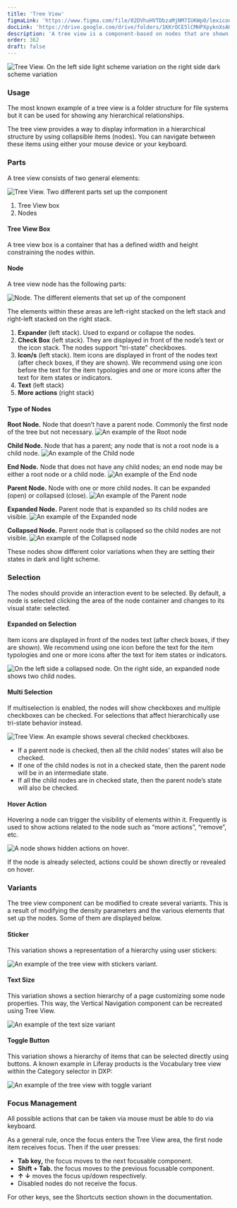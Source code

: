 ```yaml
---
title: 'Tree View'
figmaLink: 'https://www.figma.com/file/02DVhuHVTDbzaMjNM7IUKWp0/lexicon?node-id=6020%3A24030'
docLink: 'https://drive.google.com/drive/folders/1KKrOCE5lCMHPXpyknXsAHe78oBfsCk2j?usp=sharing'
description: 'A tree view is a component-based on nodes that are shown in a hierarchical structure. '
order: 362
draft: false
---
```

![Tree View. On the left side light scheme variation on the right side dark scheme variation](./images/tree-view-01.png)

### Usage
The most known example of a tree view is a folder structure for file systems but it can be used for showing any hierarchical relationships.

The tree view provides a way to display information in a hierarchical structure by using collapsible items (nodes). You can navigate between these items using either your mouse device or your keyboard.  


### Parts
A tree view consists of two general elements:

![Tree View. Two different parts set up the component](./images/tree-view-02.png)

1. Tree View box
2. Nodes

#### Tree View Box

A tree view box is a container that has a defined width and height constraining the nodes within. 

#### Node

A tree view node has the following parts:

![Node. The different elements that set up of the component](./images/tree-view-03.png)

The elements within these areas are left-right stacked on the left stack and right-left stacked on the right stack. 

1. **Expander** (left stack). Used to expand or collapse the nodes. 
2. **Check Box** (left stack). They are displayed in front of the node’s text or the icon stack. The nodes support "tri-state" checkboxes.
3. **Icon/s** (left stack). Item icons are displayed in front of the nodes text (after check boxes, if they are shown). We recommend using one icon before the text for the item typologies and one or more icons after the text for item states or indicators.
4. **Text** (left stack) 
5. **More actions** (right stack)

#### Type of Nodes

**Root Node.**
Node that doesn’t have a parent node. Commonly the first node of the tree but not necessary.
![An example of the Root node](./images/tree-view-node_01.png)       

**Child Node.**
Node that has a parent; any node that is not a root node is a child node.
![An example of the Child node](./images/tree-view-node-02.png)      

**End Node.**
Node that does not have any child nodes; an end node may be either a root node or a child node.
![An example of the End node](./images/tree-view-node-03.png)      

**Parent Node.**
Node with one or more child nodes. It can be expanded (open) or collapsed (close).
![An example of the Parent node](./images/tree-view-node-04.png)      


**Expanded Node.**
Parent node that is expanded so its child nodes are visible.
![An example of the Expanded node](./images/tree-view-node-05.png)      

**Collapsed Node.**
Parent node that is collapsed so the child nodes are not visible.
![An example of the Collapsed node](./images/tree-view-node-06.png)      


These nodes show different color variations when they are setting their states in dark and light scheme.


### Selection

The nodes should provide an interaction event to be selected. By default, a node is selected clicking the area of the node container and changes to its visual state: selected.

#### Expanded on Selection

Item icons are displayed in front of the nodes text (after check boxes, if they are shown). We recommend using one icon before the text for the item typologies and one or more icons after the text for item states or indicators.

![On the left side a collapsed node. On the right side, an expanded node shows two child nodes.](./images/tree-view-04.png)      


#### Multi Selection

If multiselection is enabled, the nodes will show checkboxes and multiple checkboxes can be checked. For selections that affect hierarchically use tri-state behavior instead.

![Tree View. An example shows several checked checkboxes. ](./images/tree-view-05.png)      

-   If a parent node is checked, then all the child nodes’ states will also be checked.
-   If one of the child nodes is not in a checked state, then the parent node will be in an intermediate state.
-   If all the child nodes are in checked state, then the parent node’s state will also be checked.

#### Hover Action

Hovering a node can trigger the visibility of elements within it. Frequently is used to show actions related to the node such as “more actions”, “remove”, etc.

![A node shows hidden actions on hover.](./images/tree-view-06.gif)     

If the node is already selected, actions could be shown directly or revealed on hover.


### Variants

The tree view component can be modified to create several variants. This is a result of modifying the density parameters and the various elements that set up the nodes. Some of them are displayed below.

#### Sticker

This variation shows a representation of a hierarchy using user stickers:

![An example of the tree view with stickers variant.](./images/tree-view-07.png)     

#### Text Size

This variation shows a section hierarchy of a page customizing some node properties. This way, the Vertical Navigation component can be recreated using Tree View. 

![An example of the text size variant](./images/tree-view-08.png)     

#### Toggle Button

This variation shows a hierarchy of items that can be selected directly using buttons. A known example in Liferay products is the Vocabulary tree view within the Category selector in DXP:

![An example of the tree view with toggle variant](./images/tree-view-09.png)     

### Focus Management

All possible actions that can be taken via mouse must be able to do via keyboard.

As a general rule, once the focus enters the Tree View area, the first node item receives focus. Then if the user presses:   

-   **Tab key,** the focus moves to the next focusable component.
-   **Shift + Tab.** the focus moves to the previous focusable component.
-   **↑ ↓** moves the focus up/down respectively.
-   Disabled nodes do not receive the focus.

For other keys, see the Shortcuts section shown in the documentation.